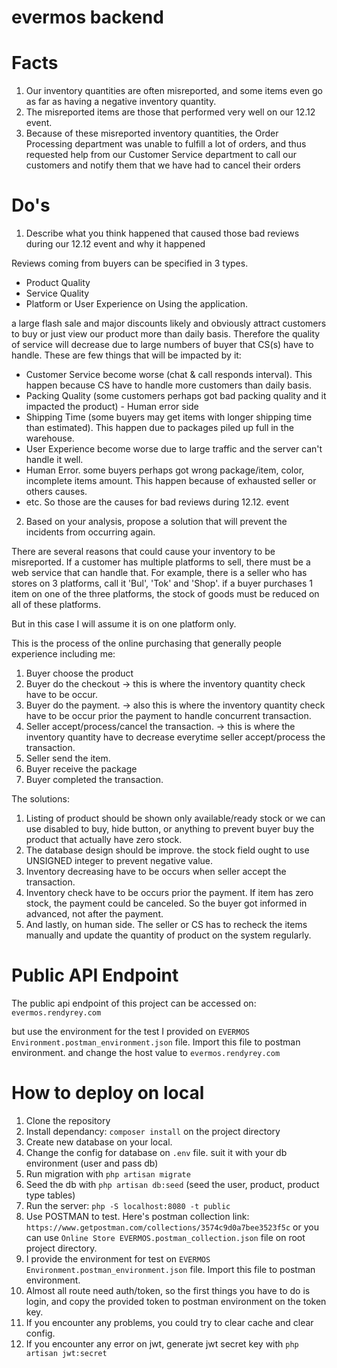 # evermos backend

# Facts
1. Our inventory quantities are often misreported, and some items even go as far as having a negative inventory quantity.
2. The misreported items are those that performed very well on our 12.12 event.
3. Because of these misreported inventory quantities, the Order Processing department was unable to fulfill a lot of orders, and thus requested help from our Customer Service department to call our customers and notify them that we have had to cancel their orders

# Do's
1. Describe what you think happened that caused those bad reviews during our 12.12 event and why it happened

Reviews coming from buyers can be specified in 3 types.
- Product Quality
- Service Quality
- Platform or User Experience on Using the application.


a large flash sale and major discounts likely and obviously attract customers to buy or just view our product more than daily basis. Therefore the quality of service will decrease due to large numbers of buyer that CS(s) have to handle.
These are few things that will be impacted by it:
- Customer Service become worse (chat & call responds interval). This happen because CS have to handle more customers than daily basis.
- Packing Quality (some customers perhaps got bad packing quality and it impacted the product) - Human error side
- Shipping Time (some buyers may get items with longer shipping time than estimated). This happen due to packages piled up full in the warehouse.
- User Experience become worse due to large traffic and the server can't handle it well.
- Human Error. some buyers perhaps got wrong package/item, color, incomplete items amount. This happen because of exhausted seller or others causes.
- etc.
So those are the causes for bad reviews during 12.12. event

2. Based on your analysis, propose a solution that will prevent the incidents from occurring again.

There are several reasons that could cause your inventory to be misreported.
If a customer has multiple platforms to sell, there must be a web service that can handle that. For example, there is a seller who has stores on 3 platforms, call it 'Bul', 'Tok' and 'Shop'. if a buyer purchases 1 item on one of the three platforms, the stock of goods must be reduced on all of these platforms.

But in this case I will assume it is on one platform only.

This is the process of the online purchasing that generally people experience including me:
1. Buyer choose the product
2. Buyer do the checkout -> this is where the inventory quantity check have to be occur.
3. Buyer do the payment. -> also this is where the inventory quantity check have to be occur prior the payment to handle concurrent transaction.
4. Seller accept/process/cancel the transaction. -> this is where the inventory quantity have to decrease everytime seller accept/process the transaction.
5. Seller send the item.
6. Buyer receive the package
7. Buyer completed the transaction.

The solutions:
1. Listing of product should be shown only available/ready stock or we can use disabled to buy, hide button, or anything to prevent buyer buy the product that actually have zero stock.
2. The database design should be improve. the stock field ought to use UNSIGNED integer to prevent negative value.
3. Inventory decreasing have to be occurs when seller accept the transaction.
4. Inventory check have to be occurs prior the payment. If item has zero stock, the payment could be canceled. So the buyer got informed in advanced, not after the payment.
5. And lastly, on human side. The seller or CS has to recheck the items manually and update the quantity of product on the system regularly.

# Public API Endpoint
The public api endpoint of this project can be accessed on:
`evermos.rendyrey.com`

but use the environment for the test I provided on `EVERMOS Environment.postman_environment.json` file. Import this file to postman environment.
and change the host value to `evermos.rendyrey.com`

# How to deploy on local
1. Clone the repository
2. Install dependancy: `composer install` on the project directory
3. Create new database on your local.
4. Change the config for database on `.env` file. suit it with your db environment (user and pass db)
5. Run migration with `php artisan migrate`
6. Seed the db with `php artisan db:seed` (seed the user, product, product type tables) 
7. Run the server: `php -S localhost:8080 -t public`
8. Use POSTMAN to test. Here's postman collection link: `https://www.getpostman.com/collections/3574c9d0a7bee3523f5c`
or you can use `Online Store EVERMOS.postman_collection.json` file on root project directory.
9. I provide the environment for test on `EVERMOS Environment.postman_environment.json` file. Import this file to postman environment.
10. Almost all route need auth/token, so the first things you have to do is login, and copy the provided token to postman environment on the token key.
11. If you encounter any problems, you could try to clear cache and clear config.
12. If you encounter any error on jwt, generate jwt secret key with `php artisan jwt:secret`


